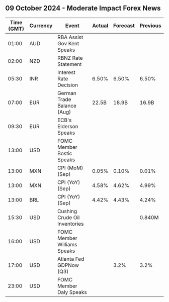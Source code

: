 ## 09 October 2024 - Moderate Impact Forex News

| Time (GMT) | Currency | Event | Actual | Forecast | Previous |
|------|----------|-------|--------|----------|----------|
| 01:00 | AUD | RBA Assist Gov Kent Speaks |  |  |  |
| 02:00 | NZD | RBNZ Rate Statement |  |  |  |
| 05:30 | INR | Interest Rate Decision | 6.50% | 6.50% | 6.50% |
| 07:00 | EUR | German Trade Balance (Aug) | 22.5B | 18.9B | 16.9B |
| 09:30 | EUR | ECB's Elderson Speaks |  |  |  |
| 13:00 | USD | FOMC Member Bostic Speaks |  |  |  |
| 13:00 | MXN | CPI (MoM) (Sep) | 0.05% | 0.10% | 0.01% |
| 13:00 | MXN | CPI (YoY) (Sep) | 4.58% | 4.62% | 4.99% |
| 13:00 | BRL | CPI (YoY) (Sep) | 4.42% | 4.43% | 4.24% |
| 15:30 | USD | Cushing Crude Oil Inventories |  |  | 0.840M |
| 16:00 | USD | FOMC Member Williams Speaks |  |  |  |
| 17:00 | USD | Atlanta Fed GDPNow (Q3) |  | 3.2% | 3.2% |
| 23:00 | USD | FOMC Member Daly Speaks |  |  |  |
